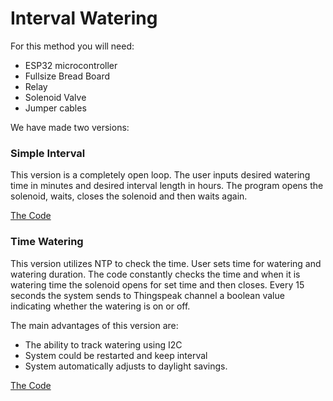 # Interval Watering

For this method you will need:

- ESP32 microcontroller
- Fullsize Bread Board
- Relay
- Solenoid Valve
- Jumper cables

We have made two versions:

### Simple Interval

This version is a completely open loop. The user inputs desired watering time in minutes and desired interval length in hours. The program opens the solenoid, waits, closes the solenoid and then waits again.

[The Code](https://github.com/adarsul/2021-AgroTech-Project/blob/main/Interval%20Watering/Interval_Watering.ino)

### Time Watering

This version utilizes NTP to check the time. User sets time for watering and watering duration. The code constantly checks the time and when it is watering time the solenoid opens for set time and then closes. Every 15 seconds the system sends to Thingspeak channel a boolean value indicating whether the watering is on or off.

The main advantages of this version are:
- The ability to track watering using I2C
- System could be restarted and keep interval
- System automatically adjusts to daylight savings.

[The Code](https://github.com/adarsul/2021-AgroTech-Project/blob/main/Interval%20Watering/Time_Watering.ino)

